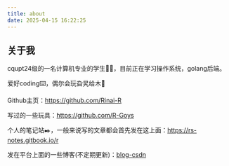 ```yaml
---
title: about
date: 2025-04-15 16:22:25
---
```




## 关于我

cqupt24级的一名计算机专业的学生🧑‍🎓，目前正在学习操作系统，golang后端。

爱好coding⌨️，偶尔会玩旮旯给木🥰

Github主页：https://github.com/Rinai-R

写过的一些玩具：https://github.com/R-Goys

个人的笔记站✒️，一般来说写的文章都会首先发在这上面：https://rs-notes.gitbook.io/r

发在平台上面的一些博客(不定期更新)：[blog-csdn](https://blog.csdn.net/qq_60409213?spm=1010.2135.3001.5421)

